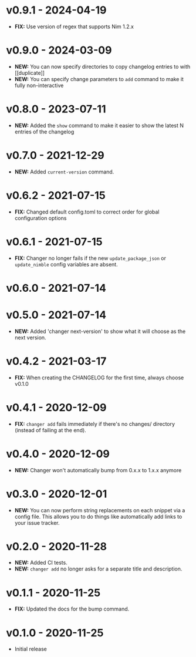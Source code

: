 # v0.9.1 - 2024-04-19

- **FIX:** Use version of regex that supports Nim 1.2.x

# v0.9.0 - 2024-03-09

- **NEW:** You can now specify directories to copy changelog entries to with [[duplicate]]
- **NEW:** You can specify change parameters to `add` command to make it fully non-interactive

# v0.8.0 - 2023-07-11

- **NEW:** Added the `show` command to make it easier to show the latest N entries of the changelog

# v0.7.0 - 2021-12-29

- **NEW:** Added `current-version` command.

# v0.6.2 - 2021-07-15

- **FIX:** Changed default config.toml to correct order for global configuration options

# v0.6.1 - 2021-07-15

- **FIX:** Changer no longer fails if the new `update_package_json` or `update_nimble` config variables are absent.

# v0.6.0 - 2021-07-14


# v0.5.0 - 2021-07-14

- **NEW:** Added 'changer next-version' to show what it will choose as the next version.

# v0.4.2 - 2021-03-17

- **FIX:** When creating the CHANGELOG for the first time, always choose v0.1.0

# v0.4.1 - 2020-12-09

- **FIX:** `changer add` fails immediately if there's no changes/ directory (instead of failing at the end).

# v0.4.0 - 2020-12-09

- **NEW:** Changer won't automatically bump from 0.x.x to 1.x.x anymore

# v0.3.0 - 2020-12-01

- **NEW:** You can now perform string replacements on each snippet via a config file. This allows you to do things like automatically add links to your issue tracker.

# v0.2.0 - 2020-11-28

- **NEW:** Added CI tests.
- **NEW:** `changer add` no longer asks for a separate title and description.

# v0.1.1 - 2020-11-25

- **FIX:** Updated the docs for the bump command.

# v0.1.0 - 2020-11-25

- Initial release

